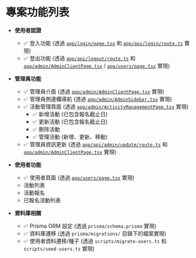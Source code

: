 # 專案功能列表

*   **使用者認證**
    *   ✅ 登入功能 (透過 [`app/login/page.tsx`](app/login/page.tsx) 和 [`app/api/login/route.ts`](app/api/login/route.ts) 實現)
    *   ✅ 登出功能 (透過 [`app/api/logout/route.ts`](app/api/logout/route.ts) 和 [`app/admin/AdminClientPage.tsx`](app/admin/AdminClientPage.tsx) / [`app/users/page.tsx`](app/users/page.tsx) 實現)

*   **管理員功能**
    *   ✅ 管理員介面 (透過 [`app/admin/AdminClientPage.tsx`](app/admin/AdminClientPage.tsx) 實現)
    *   ✅ 管理員側邊欄導航 (透過 [`app/admin/AdminSidebar.tsx`](app/admin/AdminSidebar.tsx) 實現)
    *   ✅ 活動管理頁面 (透過 [`app/admin/ActivityManagementPage.tsx`](app/admin/ActivityManagementPage.tsx) 實現)
        *   ✅ 新增活動 (已包含報名截止日)
        *   ✅ 更新活動 (已包含報名截止日)
        *   ✅ 刪除活動
        *   ✅ 管理活動 (新增、更新、移動)
    *   ✅ 管理員資訊更新 (透過 [`app/api/admin/update/route.ts`](app/api/admin/update/route.ts) 和 [`app/admin/AdminClientPage.tsx`](app/admin/AdminClientPage.tsx) 實現)

*   **使用者功能**
    *   ✅ 使用者頁面 (透過 [`app/users/page.tsx`](app/users/page.tsx) 實現)
    *   活動列表
    *   活動報名
    *   已報名活動列表

*   **資料庫相關**
    *   ✅ Prisma ORM 設定 (透過 `prisma/schema.prisma` 實現)
    *   ✅ 資料庫遷移 (透過 `prisma/migrations/` 目錄下的檔案實現)
    *   ✅ 使用者資料遷移/種子 (透過 `scripts/migrate-users.ts` 和 `scripts/seed-users.ts` 實現)